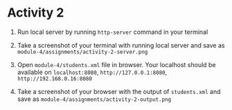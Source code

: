 # Activity 2

1. Run local server by running `http-server` command in your terminal

2. Take a screenshot of your terminal with running local server and save as `module-4/assignments/activity-2-server.png`
3. Open `module-4/students.xml` file in browser. Your localhost should be available on `localhost:8080`, `http://127.0.0.1:8080`, `http://192.168.0.16:8080`
4. Take a screenshot of your browser with the output of `students.xml` and save as `module-4/assignments/activity-2-output.png`
